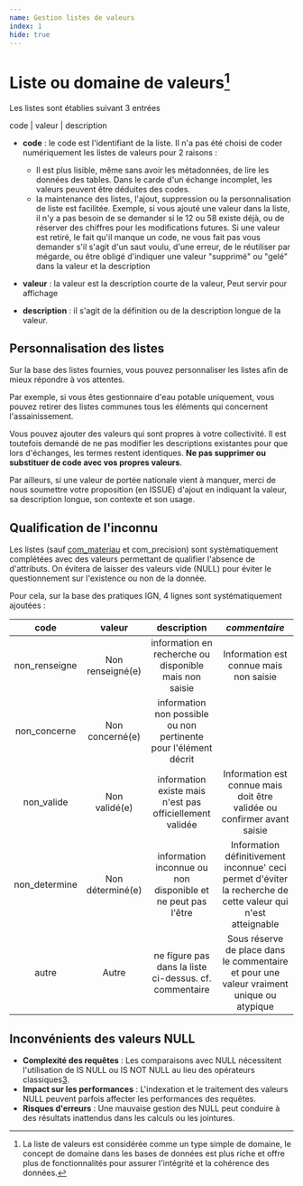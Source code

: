 ```yaml
---
name: Gestion listes de valeurs
index: 1
hide: true
---
```

# Liste ou domaine de valeurs[^1]

Les listes sont établies suivant 3 entrées

code | valeur | description

- **code** : le code est l'identifiant de la liste. Il n'a pas été choisi de coder numériquement les listes de valeurs pour 2 raisons :

  * Il est plus lisible, même sans avoir les métadonnées, de lire les données des tables. Dans le carde d'un échange incomplet, les valeurs peuvent être déduites des codes.
  * la maintenance des listes, l'ajout, suppression ou la personnalisation de liste est facilitée. Exemple, si vous ajouté une valeur dans la liste, il n'y a pas besoin de se demander si le 12 ou 58 existe déjà, ou de réserver des chiffres pour les modifications futures.
    Si une valeur est retiré, le fait qu'il manque un code, ne vous fait pas vous demander s'il s'agit d'un saut voulu, d'une erreur, de le réutiliser par mégarde, ou être obligé d'indiquer une valeur "supprimé" ou "gelé" dans la valeur et la description
- **valeur** : la valeur est la description courte de la valeur, Peut servir pour affichage
- **description** : il s'agit de la définition ou de la description longue de la valeur.

## Personnalisation des listes

Sur la base des listes fournies, vous pouvez personnaliser les listes afin de mieux répondre à vos attentes.

Par exemple, si vous êtes gestionnaire d'eau potable uniquement, vous pouvez retirer des listes communes tous les éléments qui concernent l'assainissement.

Vous pouvez ajouter des valeurs qui sont propres à votre collectivité. Il est toutefois demandé de ne pas modifier les descriptions existantes pour que lors  d'échanges, les termes restent identiques. **Ne pas supprimer ou substituer de code avec vos propres valeurs**.

Par ailleurs, si une valeur de portée nationale vient à manquer, merci de nous soumettre votre proposition (en ISSUE) d'ajout en indiquant la valeur, sa description longue, son contexte et son usage.

## Qualification de l'inconnu

Les listes (sauf [com_materiau](materiau) et com_precision) sont systématiquement complétées avec des valeurs permettant de qualifier l'absence de d'attributs. On évitera de laisser des valeurs vide (NULL) pour éviter le questionnement sur l'existence ou non de la donnée.

Pour cela, sur la base des pratiques IGN, 4 lignes sont systématiquement ajoutées :


|     code     |       valeur       |                             description                             |                                                 _commentaire_                                                 |
| :-------------: | :------------------: | :-------------------------------------------------------------------: | :--------------------------------------------------------------------------------------------------------------: |
| non_renseigne | Non renseigné(e) |       information en recherche ou disponible mais non saisie       |                                     Information est connue mais non saisie                                     |
| non_concerne |  Non concerné(e)  | information non possible ou non pertinente pour l'élément décrit |                                                                                                               |
|  non_valide  |   Non validé(e)   |      information existe mais n'est pas officiellement validée      |                   Information est connue mais doit être validée ou confirmer avant saisie                   |
| non_determine | Non déterminé(e) |    information inconnue ou non disponible et ne peut pas l'être    | Information définitivement inconnue' ceci permet d'éviter la recherche de cette valeur qui n'est atteignable |
|     autre     |       Autre       |       ne figure pas dans la liste ci-dessus. cf. commentaire       |           Sous réserve de place dans le commentaire et pour une valeur vraiment unique ou atypique           |

## Inconvénients des valeurs NULL

* **Complexité des requêtes** : Les comparaisons avec NULL nécessitent l'utilisation de IS NULL ou IS NOT NULL au lieu des opérateurs classiques[3](https://use-the-index-luke.com/fr/sql/la-clause-where/null-dans-la-base-de-donnees-oracle).
* **Impact sur les performances** : L'indexation et le traitement des valeurs NULL peuvent parfois affecter les performances des requêtes.
* **Risques d'erreurs** : Une mauvaise gestion des NULL peut conduire à des résultats inattendus dans les calculs ou les jointures.


[^1]: La liste de valeurs est considérée comme un type simple de domaine, le concept de domaine dans les bases de données est plus riche et offre plus de fonctionnalités pour assurer l'intégrité et la cohérence des données.
